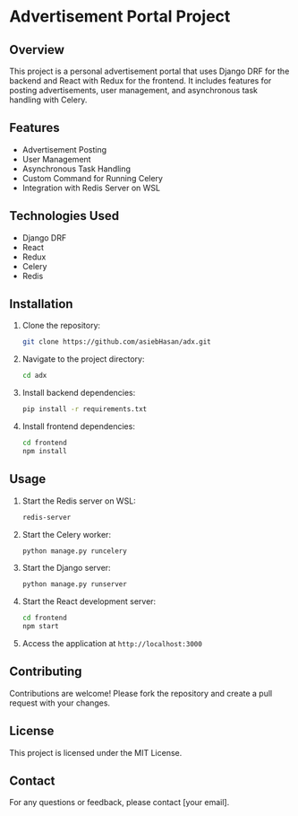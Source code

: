 # Advertisement Portal Project

## Overview
This project is a personal advertisement portal that uses Django DRF for the backend and React with Redux for the frontend. It includes features for posting advertisements, user management, and asynchronous task handling with Celery.

## Features
- Advertisement Posting
- User Management
- Asynchronous Task Handling
- Custom Command for Running Celery
- Integration with Redis Server on WSL

## Technologies Used
- Django DRF
- React
- Redux
- Celery
- Redis

## Installation
1. Clone the repository:
    ```sh
    git clone https://github.com/asiebHasan/adx.git
    ```
2. Navigate to the project directory:
    ```sh
    cd adx
    ```
3. Install backend dependencies:
    ```sh
    pip install -r requirements.txt
    ```
4. Install frontend dependencies:
    ```sh
    cd frontend
    npm install
    ```

## Usage
1. Start the Redis server on WSL:
    ```sh
    redis-server
    ```
2. Start the Celery worker:
    ```sh
    python manage.py runcelery
    ```
3. Start the Django server:
    ```sh
    python manage.py runserver
    ```
4. Start the React development server:
    ```sh
    cd frontend
    npm start
    ```
5. Access the application at `http://localhost:3000`

## Contributing
Contributions are welcome! Please fork the repository and create a pull request with your changes.

## License
This project is licensed under the MIT License.

## Contact
For any questions or feedback, please contact [your email].
